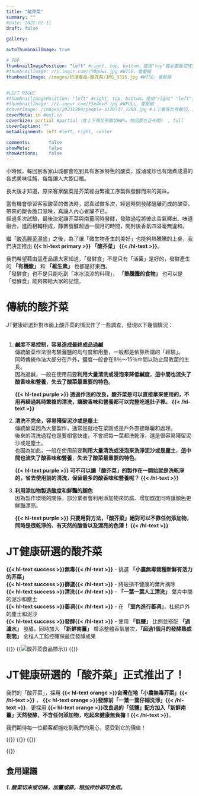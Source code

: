 ```yaml
---
title: "酸芥菜"
summary: ""
#date: 2022-02-11
draft: false

gallery: 

autoThumbnailImage: true

# TOP
thumbnailImagePosition: "left" #right, top, bottom，使用"top"務必要裁切成寬度750，這樣才會正確顯示，其他用原尺寸即可
#thumbnailImage: //i.imgur.com/cYDpdwi.jpg #W750，會壓縮
thumbnailImage: /images/研選產品-酸芥菜/IMG_0315.jpg #W750，會壓縮


#LEFT RIGHT
#thumbnailImagePosition: "left" #right, top, bottom，使用"right" "left"務必要裁切成接近正方形，這樣才會正確顯示
#thumbnailImage: //i.imgur.com/F5e4mvP.jpg #WFULL，會壓縮
#coverImage: /images/20211204/people-3120717_1280.jpg #上下會等比例裁切，左右不變，WFULL
coverMeta: in #out,in
coverSize: partial #partial（會上下等比例裁切60%，物品要在正中間） , full
coverCaption: ""
metaAlignment: left #left, right, center

comments:       false
showMeta:       false
showActions:    false
---
```

小時候，每回到客家山城都會吃到具有客家特色的酸菜，或滷或炒也有燉煮成湯的各式美味佳餚，每每讓人大飽口福。
<!--more-->
長大後才知道，原來客家酸菜是芥菜經由繁複工序製做發酵而來的美味。

當有機會學習客家酸菜的做法時，認真試做多次，經過時間發酵醞釀而成的酸菜，帶來的酸香脆口滋味，真讓人內心雀躍不已。\
經過多次試驗，最後決定讓芥菜與南薑同時發酵，發酵過程將彼此香氣釋出、味道融合，進而相輔相成，靜置發酵超過一個月的時間，開封後香氣四溢毫無違和。

繼「[酸高麗菜湯底](/products/研選產品-酸高麗菜湯底/)」之後，為了讓「微生物產生的美好」也能夠熱騰騰的上桌，我們決定推出
**{{< hl-text primary >}}
「酸芥菜」
{{< /hl-text >}}**。

我們希望藉由這產品讓大家知道，「發酵食」不是只有「活菌」是好的，發酵產生的 **「有機酸」** 和 **「維生素」** 也都是好東西。\
「發酵食」也不是只能吃到「冰冰涼涼的料理」， **「熱騰騰的食物」** 也可以是「發酵食」能夠帶給大家的記憶。

# 傳統的酸芥菜
JT健康研選針對市面上酸芥菜的情況作了一些調查，發現以下幾個情況：
######
1. **鹹度不易控制，容易造成最終成品過鹹**\
   傳統酸菜作法很考驗灑鹽的均勻度和用量，一般都是依靠所謂的「經驗」。\
   同時傳統作法大部分在戶外，鹽度一般會在8％～15％中間以防止腐敗菌的生長。\
   因為過鹹，一般在使用前要**利用大量清洗或浸泡來降低鹹度**，**這中間也流失了酸香味和營養**，**失去了酸菜最重要的特色**。
   
   **{{< hl-text purple >}}
   透過作法的改良，酸芥菜是可以直接拿來使用的，不用再經過耗時繁複的清洗，讓酸香味和營養都可以完整吃進肚子裡。
   {{< /hl-text >}}**
   
2. **清洗不完全，容易殘留泥沙或是塵土**\
   傳統酸菜因為大量製作，通常是就地在菜園或是戶外直接曝曬和處理。\
   後來的清洗過程也是要相當快速，不會把每一葉都洗乾淨，還是很容易殘留泥沙或是塵土。\
   也因為如此，一般在使用前要**利用大量清洗或浸泡來洗淨泥沙或是塵土**，**這中間也流失了酸香味和營養**，**失去了酸菜最重要的特色**。

   **{{< hl-text purple >}}
   可不可以讓「酸芥菜」的製作在一開始就是洗乾淨的，省去使用前的清洗，保留最多的酸香味和營養呢？
   {{< /hl-text >}}**

3. **利用添加物製造酸度和鮮豔的顏色**\
   因為製作環境的關係，部分業者會利用添加物來防腐、增加酸度同時讓顏色更鮮豔漂亮。
   
   **{{< hl-text purple >}}
   只要用對方法，「酸芥菜」絕對可以不靠任何添加物，同時是很乾淨的、有天然的酸香以及漂亮的色澤！
   {{< /hl-text >}}**
   
# JT健康研選的酸芥菜

**{{< hl-text success >}}無毒{{< /hl-text >}}** - 挑選 **「小農無毒栽種新鮮有活力的芥菜」**\
**{{< hl-text success >}}篩選{{< /hl-text >}}** - 將破損不健康的葉片摘除\
**{{< hl-text success >}}清洗{{< /hl-text >}}** - **「一葉一葉人工清洗」** 葉片中間的泥沙和塵土\
**{{< hl-text success >}}萎凋{{< /hl-text >}}** - 在 **「室內進行萎凋」**，杜絕戶外的塵土和泥沙\
**{{< hl-text success >}}發酵{{< /hl-text >}}** - 使用 **「低鹽」** 比例並搭配 **「過濾水」** 發酵，同時加入 **「新鮮南薑」** 增添整體香氣層次，**「超過1個月的發酵熟成期間」** 全程人工監控確保最佳發酵成果

{{<image classes="clear">}}
{{<image classes="left nocaption fancybox fig-100" thumbnail-width="60%" thumbnail-height="60%" src="/images/食品標示/酸芥菜食品標示.jpg" title="酸芥菜食品標示" >}}
{{<image classes="clear">}}

# JT健康研選的「酸芥菜」正式推出了！
我們的「酸芥菜」，採用
**{{< hl-text orange >}}台灣在地「小農無毒芥菜」{{< /hl-text >}}**
，
**{{< hl-text orange >}}發酵前「一葉一葉仔細洗淨」{{< /hl-text >}}**，更採用
**{{< hl-text orange >}}改良過的「低鹽」配方加入「新鮮南薑」天然發酵，不含任何添加物，吃起來健康無負擔！{{< /hl-text >}}**。

我們期待每一位顧客都能吃到我們的用心，感受到它的價值！

{{<image classes="fancybox fig-50" thumbnail-width="100%" thumbnail-height="100%" src="/images/研選產品-酸芥菜/IMG_0312.jpg" title="" >}}
{{<image classes="fancybox fig-50" thumbnail-width="85%" thumbnail-height="85%" src="/images/研選產品-酸芥菜/IMG_0317.jpg" title="" >}}
{{<image classes="fancybox fig-50" thumbnail-width="85%" thumbnail-height="85%" src="/images/研選產品-酸芥菜/IMG_0318.jpg" title="" >}}

{{<image classes="clear">}}
## 食用建議
##### 1. 酸菜切末或切絲，加薑或蒜，稍加拌炒即可食用。